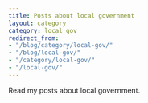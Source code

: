 ```yaml
---
title: Posts about local government
layout: category
category: local gov
redirect_from:
- "/blog/category/local-gov/"
- "/blog/local-gov/"
- "/category/local-gov/"
- "/local-gov/"
---
```


Read my posts about local government.